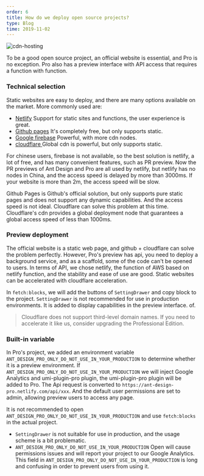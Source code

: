 ```yaml
---
order: 6
title: How do we deploy open source projects?
type: Blog
time: 2019-11-02
---
```


![cdn-hosting](https://user-images.githubusercontent.com/8186664/68047427-585cd780-fd19-11e9-9439-0fe05aa93475.png)

To be a good open source project, an official website is essential, and Pro is no exception. Pro also has a preview interface with API access that requires a function with function.

### Technical selection

Static websites are easy to deploy, and there are many options available on the market. More commonly used are:

- [Netlify](https://docs.netlify.com/) Support for static sites and functions, the user experience is great.
- [Github pages](https://pages.github.com/) It's completely free, but only supports static.
- [Google firebase](https://firebase.google.cn/) Powerful, with more cdn nodes.
- [cloudflare ](https://www.cloudflare.com/) Global cdn is powerful, but only supports static.

For chinese users, firebase is not available, so the best solution is netlify, a lot of free, and has many convenient features, such as PR preview. Now the PR previews of Ant Design and Pro are all used by netlify, but netlify has no nodes in China, and the access speed is delayed by more than 3000ms. If your website is more than 2m, the access speed will be slow.

Github Pages is Github's official solution, but only supports pure static pages and does not support any dynamic capabilities. And the access speed is not ideal. Cloudflare can solve this problem at this time. Cloudflare's cdn provides a global deployment node that guarantees a global access speed of less than 1000ms.

### Preview deployment

The official website is a static web page, and github + cloudflare can solve the problem perfectly. However, Pro's preview has api, you need to deploy a background service, and as a scaffold, some of the code can't be opened to users. In terms of API, we chose netlify, the function of AWS based on netlify function, and the stability and ease of use are good. Static websites can be accelerated with cloudflare acceleration.

In `fetch:blocks`, we will add the buttons of `SettingDrawer` and copy block to the project. `SettingDrawer` is not recommended for use in production environments. It is added to display capabilities in the preview interface. of.

> Cloudflare does not support third-level domain names. If you need to accelerate it like us, consider upgrading the Professional Edition.

### Built-in variable

In Pro's project, we added an environment variable `ANT_DESIGN_PRO_ONLY_DO_NOT_USE_IN_YOUR_PRODUCTION` to determine whether it is a preview environment. If `ANT_DESIGN_PRO_ONLY_DO_NOT_USE_IN_YOUR_PRODUCTION` we will inject Google Analytics and umi-plugin-pro plugin, the umi-plugin-pro plugin will be added to Pro. The Api request is converted to `https://ant-design-pro.netlify.com/api/xxx`. And the default user permissions are set to admin, allowing preview users to access any page.

It is not recommended to open `ANT_DESIGN_PRO_ONLY_DO_NOT_USE_IN_YOUR_PRODUCTION` and use `fetch:blocks` in the actual project.

- `SettingDrawer` is not suitable for use in production, and the usage scheme is a bit problematic.
- `ANT_DESIGN_PRO_ONLY_DO_NOT_USE_IN_YOUR_PRODUCTION` Open will cause permissions issues and will report your project to our Google Analytics. This field in `ANT_DESIGN_PRO_ONLY_DO_NOT_USE_IN_YOUR_PRODUCTION` is long and confusing in order to prevent users from using it.
